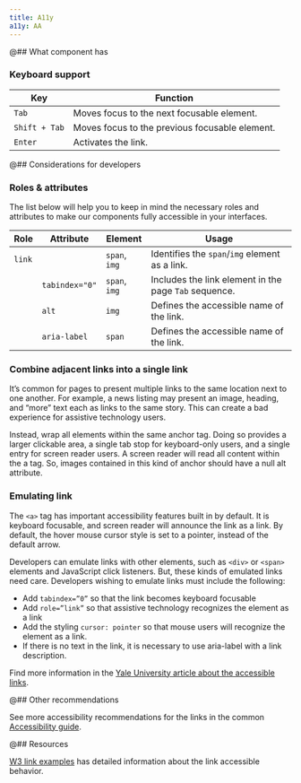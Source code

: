 ```yaml
---
title: A11y
a11y: AA
---
```


@## What component has

### Keyboard support

| Key           | Function                                       |
| ------------- | ---------------------------------------------- |
| `Tab`         | Moves focus to the next focusable element.     |
| `Shift + Tab` | Moves focus to the previous focusable element. |
| `Enter`       | Activates the link.                            |

@## Considerations for developers

### Roles & attributes

The list below will help you to keep in mind the necessary roles and attributes to make our components fully accessible in your interfaces.

| Role   | Attribute      | Element       | Usage                                                 |
| ------ | -------------- | ------------- | ----------------------------------------------------- |
| `link` |                | `span`, `img` | Identifies the `span`/`img` element as a link.        |
|        | `tabindex="0"` | `span`, `img` | Includes the link element in the page `Tab` sequence. |
|        | `alt`          | `img`         | Defines the accessible name of the link.              |
|        | `aria-label`   | `span`        | Defines the accessible name of the link.              |

### Combine adjacent links into a single link

It’s common for pages to present multiple links to the same location next to one another. For example, a news listing may present an image, heading, and “more” text each as links to the same story. This can create a bad experience for assistive technology users.

Instead, wrap all elements within the same anchor tag. Doing so provides a larger clickable area, a single tab stop for keyboard-only users, and a single entry for screen reader users. A screen reader will read all content within the a tag. So, images contained in this kind of anchor should have a null alt attribute.

### Emulating link

The `<a>` tag has important accessibility features built in by default. It is keyboard focusable, and screen reader will announce the link as a link. By default, the hover mouse cursor style is set to a pointer, instead of the default arrow.

Developers can emulate links with other elements, such as `<div>` or `<span>` elements and JavaScript click listeners. But, these kinds of emulated links need care. Developers wishing to emulate links must include the following:

- Add `tabindex=”0”` so that the link becomes keyboard focusable
- Add `role=”link”` so that assistive technology recognizes the element as a link
- Add the styling `cursor: pointer` so that mouse users will recognize the element as a link.
- If there is no text in the link, it is necessary to use aria-label with a link description.

Find more information in the [Yale University article about the accessible links](https://usability.yale.edu/web-accessibility/articles/links#combine-adjacent-links).

@## Other recommendations

See more accessibility recommendations for the links in the common [Accessibility guide](/core-principles/a11y/a11y-keyboard/#ae2a0e).

@## Resources

[W3 link examples](https://www.w3.org/TR/wai-aria-practices-1.1/examples/link/link.html) has detailed information about the link accessible behavior.

